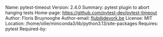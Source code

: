 Name: pytest-timeout
Version: 2.4.0
Summary: pytest plugin to abort hanging tests
Home-page: https://github.com/pytest-dev/pytest-timeout
Author: Floris Bruynooghe
Author-email: flub@devork.be
License: MIT
Location: /home/ollie/miniconda3/lib/python3.13/site-packages
Requires: pytest
Required-by: 
